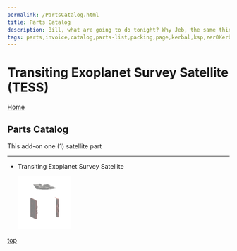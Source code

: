 ```yaml
---
permalink: /PartsCatalog.html
title: Parts Catalog
description: Bill, what are going to do tonight? Why Jeb, the same thing we do every night, Take over the world!
tags: parts,invoice,catalog,parts-list,packing,page,kerbal,ksp,zer0Kerbal,zedK
---
```


<!-- PartsCatalog.md v1.1.4.1
TESS (TESS)
created: 01 Feb 2022
updated: 01 Oct 2022 -->

<script src="https://kit.fontawesome.com/0ea5493613.js" crossorigin="anonymous"></script>
<i class="fa-solid fa-explosion fa-beat-fade fa-3x" style="--fa-beat-fade-opacity: 0.1; --fa-beat-fade-scale: 1.25;color: #FF7E03" ></i>

# Transiting Exoplanet Survey Satellite (TESS)

[Home](./index.md)

## Parts Catalog

This add-on one (1) satellite part

---

* Transiting Exoplanet Survey Satellite

  <img src="https://raw.githubusercontent.com/zer0Kerbal/TESS/master/docs/thumbs/tess_icon.png" alt="TESS" width="25%" height="25%" />

[top](#parts-catalog)

<!-- this file CC BY-ND 4.0 by zer0Kerbal -->